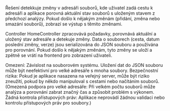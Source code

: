 Řešení detekkuje změny v adresáři souborů, kde uživatel zadá cestu k adresáři a aplikace porovná aktuální stav souborů s uloženým stavem z předchozí analýzy. 
Pokud došlo k nějakým změnám (přidání, změna nebo smazání souborů), zobrazí se výstup s těmito změnami.

Controller HomeController zpracovává požadavky, porovnává aktuální a uložený stav adresáře a detekuje změny.
Data o souborech (cesta, datum poslední změny, verze) jsou serializována do JSON souboru a používána pro porovnání.
Pokud došlo k nějakým změnám, tyto změny se uloží a zpětně se vrátí na frontend pro zobrazení uživateli.

Omezení:
Závislost na souborovém systému.
Uložení dat do JSON souboru může být neefektivní pro velké adresáře s mnoha soubory.
Bezpečnostní rizika: Pokud je aplikace nasazena na veřejný server, může být riziko zneužití, pokud by někdo manipuloval s cestami nebo načítáním souborů.
(Omezená podpora pro velké adresáře: Při velkém počtu souborů může analýza a porovnání zabrat značný čas a způsobit problém s výkonem.
Žádná kontrola přístupových práv: Aplikace neprovádí žádnou validaci nebo kontrolu přístupových práv pro soubory.)
